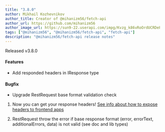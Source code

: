 ```yaml
---
title: "3.8.0"
author: Mikhail Kozhevnikov
author_title: Creator of @mihanizm56/fetch-api
author_url: https://github.com/mihanizm56
author_image_url: https://sun9-22.userapi.com/impg/Kvzg_k86vRoOrdUCRDePaOHuT7ZtWW1Urv54vQ/FxLBIhnYT2E.jpg?size=1620x2160&quality=96&sign=dfd21e746d92dc31445de5f6fecfc8db&type=album
tags: ["@mihanizm56", "@mihanizm56/fetch-api", "fetch-api"]
description: "@mihanizm56/fetch-api release notes"
---
```

Released v3.8.0
#### Features
 - Add responded headers in IResponse type

#### Bugfix
 - Upgrade RestRequest base format validation check


<!--truncate-->

1) Now you can get your response headers!
[See info about how to expose headers to frontend apps](https://developer.mozilla.org/en-US/docs/Web/HTTP/Headers/Access-Control-Expose-Headers) 

2) RestRequest throw the error if base response format (error, errorText, additionalErrors, data) is not valid (see doc and lib types) 

